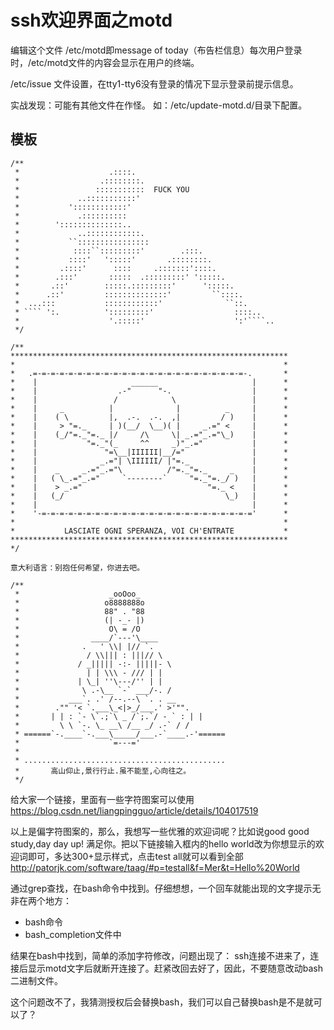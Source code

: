 # ssh欢迎界面之motd

编辑这个文件 /etc/motd即message of today（布告栏信息）每次用户登录时，/etc/motd文件的内容会显示在用户的终端。


/etc/issue 文件设置，在tty1-tty6没有登录的情况下显示登录前提示信息。

实战发现：可能有其他文件在作怪。
如：/etc/update-motd.d/目录下配置。

## 模板
```
/**
 *                    .::::.
 *                  .::::::::.
 *                 :::::::::::  FUCK YOU
 *             ..:::::::::::'
 *           '::::::::::::'
 *             .::::::::::
 *        '::::::::::::::..
 *             ..::::::::::::.
 *           ``::::::::::::::::
 *            ::::``:::::::::'        .:::.
 *           ::::'   ':::::'       .::::::::.
 *         .::::'      ::::     .:::::::'::::.
 *        .:::'       :::::  .:::::::::' ':::::.
 *       .::'        :::::.:::::::::'      ':::::.
 *      .::'         ::::::::::::::'         ``::::.
 *  ...:::           ::::::::::::'              ``::.
 * ```` ':.          ':::::::::'                  ::::..
 *                    '.:::::'                    ':'````..
 */
 ```
 
 ```
 /**
 **************************************************************
 *                                                            *
 *   .=-=-=-=-=-=-=-=-=-=-=-=-=-=-=-=-=-=-=-=-=-=-=-=-.       *
 *    |                     ______                     |      *
 *    |                  .-"      "-.                  |      *
 *    |                 /            \                 |      *
 *    |     _          |              |          _     |      *
 *    |    ( \         |,  .-.  .-.  ,|         / )    |      *
 *    |     > "=._     | )(__/  \__)( |     _.=" <     |      *
 *    |    (_/"=._"=._ |/     /\     \| _.="_.="\_)    |      *
 *    |           "=._"(_     ^^     _)"_.="           |      *
 *    |               "=\__|IIIIII|__/="               |      *
 *    |              _.="| \IIIIII/ |"=._              |      *
 *    |    _     _.="_.="\          /"=._"=._     _    |      *
 *    |   ( \_.="_.="     `--------`     "=._"=._/ )   |      *
 *    |    > _.="                            "=._ <    |      *
 *    |   (_/                                    \_)   |      *
 *    |                                                |      *
 *    '-=-=-=-=-=-=-=-=-=-=-=-=-=-=-=-=-=-=-=-=-=-=-=-='      *
 *                                                            *
 *           LASCIATE OGNI SPERANZA, VOI CH'ENTRATE           *
 **************************************************************
 */
 
 意大利语言：别抱任何希望，你进去吧。
 ```

```
/**
 *                    _ooOoo_
 *                   o8888888o
 *                   88" . "88
 *                   (| -_- |)
 *                    O\ = /O
 *                ____/`---'\____
 *              .   ' \\| |// `.
 *               / \\||| : |||// \
 *             / _||||| -:- |||||- \
 *               | | \\\ - /// | |
 *             | \_| ''\---/'' | |
 *              \ .-\__ `-` ___/-. /
 *           ___`. .' /--.--\ `. . __
 *        ."" '< `.___\_<|>_/___.' >'"".
 *       | | : `- \`.;`\ _ /`;.`/ - ` : | |
 *         \ \ `-. \_ __\ /__ _/ .-` / /
 * ======`-.____`-.___\_____/___.-`____.-'======
 *                    `=---='
 *
 * .............................................
 *       高山仰止,景行行止.虽不能至,心向往之。
 */
```

给大家一个链接，里面有一些字符图案可以使用
https://blog.csdn.net/liangpingguo/article/details/104017519

以上是偏字符图案的，那么，我想写一些优雅的欢迎词呢？比如说good good study,day day up!
满足你。把以下链接输入框内的hello world改为你想显示的欢迎词即可，多达300+显示样式，点击test all就可以看到全部
http://patorjk.com/software/taag/#p=testall&f=Mer&t=Hello%20World


通过grep查找，在bash命令中找到。仔细想想，一个回车就能出现的文字提示无非在两个地方：
- bash命令
- bash_completion文件中

结果在bash中找到，简单的添加字符修改，问题出现了：
ssh连接不进来了，连接后显示motd文字后就断开连接了。赶紧改回去好了，因此，不要随意改动bash二进制文件。

这个问题改不了，我猜测授权后会替换bash，我们可以自己替换bash是不是就可以了？

















